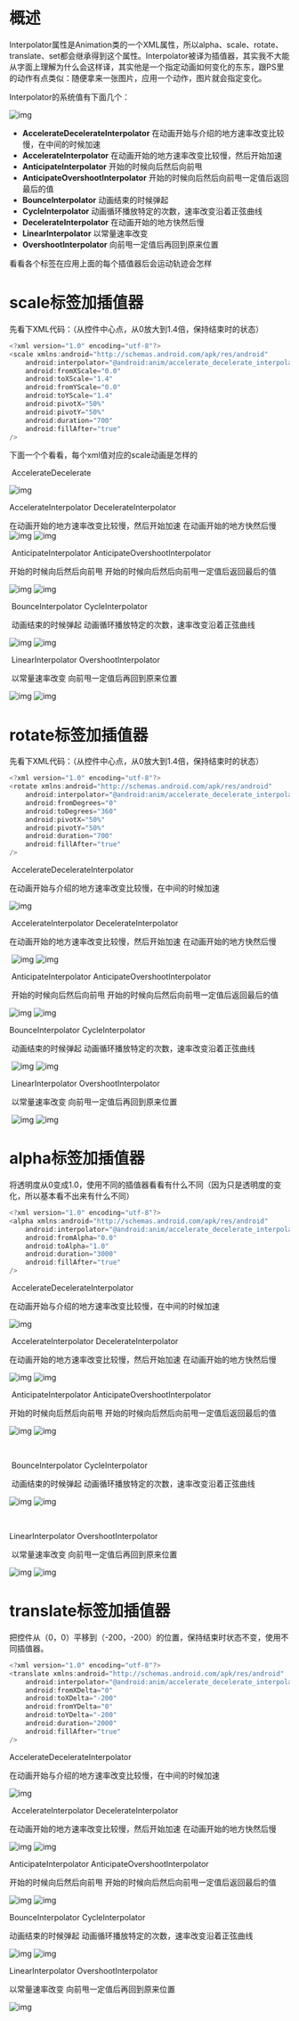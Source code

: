 # 概述

Interpolator属性是Animation类的一个XML属性，所以alpha、scale、rotate、translate、set都会继承得到这个属性。Interpolator被译为插值器，其实我不大能从字面上理解为什么会这样译，其实他是一个指定动画如何变化的东东，跟PS里的动作有点类似：随便拿来一张图片，应用一个动作，图片就会指定变化。

Interpolator的系统值有下面几个： 

 ![img](https://img-blog.csdn.net/20141013194511797?watermark/2/text/aHR0cDovL2Jsb2cuY3Nkbi5uZXQvaGFydmljODgwOTI1/font/5a6L5L2T/fontsize/400/fill/I0JBQkFCMA==/dissolve/70/gravity/Center) 

- **AccelerateDecelerateInterpolator**   在动画开始与介绍的地方速率改变比较慢，在中间的时候加速
- **AccelerateInterpolator**                     在动画开始的地方速率改变比较慢，然后开始加速
- **AnticipateInterpolator**                      开始的时候向后然后向前甩
- **AnticipateOvershootInterpolator**     开始的时候向后然后向前甩一定值后返回最后的值
- **BounceInterpolator**                          动画结束的时候弹起
- **CycleInterpolator**                             动画循环播放特定的次数，速率改变沿着正弦曲线
- **DecelerateInterpolator**                    在动画开始的地方快然后慢
- **LinearInterpolator**                            以常量速率改变
- **OvershootInterpolator**                      向前甩一定值后再回到原来位置



 看看各个标签在应用上面的每个插值器后会运动轨迹会怎样 

# scale标签加插值器

 先看下XML代码：（从控件中心点，从0放大到1.4倍，保持结束时的状态） 

```java
<?xml version="1.0" encoding="utf-8"?>
<scale xmlns:android="http://schemas.android.com/apk/res/android"
    android:interpolator="@android:anim/accelerate_decelerate_interpolator"
    android:fromXScale="0.0"
    android:toXScale="1.4"
    android:fromYScale="0.0"
    android:toYScale="1.4"
    android:pivotX="50%"
    android:pivotY="50%"
    android:duration="700" 
    android:fillAfter="true"
/>
```

下面一个个看看，每个xml值对应的scale动画是怎样的 

​      AccelerateDecelerate

 ![img](https://img-blog.csdn.net/20141014100448155) 

  AccelerateInterpolator                                                              DecelerateInterpolator                    

在动画开始的地方速率改变比较慢，然后开始加速                   在动画开始的地方快然后慢
 ![img](https://img-blog.csdn.net/20141014100351156)                               ![img](https://img-blog.csdn.net/20141014100435625) 

  

​       AnticipateInterpolator                                            AnticipateOvershootInterpolator 

开始的时候向后然后向前甩                                  开始的时候向后然后向前甩一定值后返回最后的值

 ![img](https://img-blog.csdn.net/20141014100844153)                                 ![img](https://img-blog.csdn.net/20141014100645812) 

​         BounceInterpolator                                                      CycleInterpolator       

​         动画结束的时候弹起                             动画循环播放特定的次数，速率改变沿着正弦曲线

 ![img](https://img-blog.csdn.net/20141014100959000)                          ![img](https://img-blog.csdn.net/20141014101013515) 

 

​             LinearInterpolator                                                          OvershootInterpolator                    

​              以常量速率改变                                                         向前甩一定值后再回到原来位置

 ![img](https://img-blog.csdn.net/20141014101133296)                                  ![img](https://img-blog.csdn.net/20141014101354297) 



# rotate标签加插值器

 先看下XML代码：（从控件中心点，从0放大到1.4倍，保持结束时的状态） 

```java
<?xml version="1.0" encoding="utf-8"?>
<rotate xmlns:android="http://schemas.android.com/apk/res/android"
    android:interpolator="@android:anim/accelerate_decelerate_interpolator"
    android:fromDegrees="0"
    android:toDegrees="360"
    android:pivotX="50%"
    android:pivotY="50%"
    android:duration="700" 
    android:fillAfter="true"
/>
```

​                AccelerateDecelerateInterpolator  

在动画开始与介绍的地方速率改变比较慢，在中间的时候加速 

 ![img](https://img-blog.csdn.net/20141014200459312) 

​             AccelerateInterpolator                                                      DecelerateInterpolator                    

在动画开始的地方速率改变比较慢，然后开始加速                     在动画开始的地方快然后慢

​     ![img](https://img-blog.csdn.net/20141014201358240)                                ![img](https://img-blog.csdn.net/20141014201159171) 

 

​        AnticipateInterpolator                                          AnticipateOvershootInterpolator  

​     开始的时候向后然后向前甩                                 开始的时候向后然后向前甩一定值后返回最后的值

   

 ![img](https://img-blog.csdn.net/20141014201455367)                                     ![img](https://img-blog.csdn.net/20141014201256609) 



   BounceInterpolator                                                                  CycleInterpolator       

​    动画结束的时候弹起                                          动画循环播放特定的次数，速率改变沿着正弦曲线

​    ![img](https://img-blog.csdn.net/20141014201444843)                              ![img](https://img-blog.csdn.net/20141014201452562) 





​                 LinearInterpolator                                                                OvershootInterpolator                 

​                 以常量速率改变                                                                向前甩一定值后再回到原来位置

​    ![img](https://img-blog.csdn.net/20141014201524062)                                       ![img](https://img-blog.csdn.net/20141014201741819) 



# alpha标签加插值器

 将透明度从0变成1.0，使用不同的插值器看看有什么不同（因为只是透明度的变化，所以基本看不出来有什么不同） 

```java
<?xml version="1.0" encoding="utf-8"?>
<alpha xmlns:android="http://schemas.android.com/apk/res/android"
    android:interpolator="@android:anim/accelerate_decelerate_interpolator"
    android:fromAlpha="0.0"
    android:toAlpha="1.0"
    android:duration="3000" 
    android:fillAfter="true"
/>
```

​             AccelerateDecelerateInterpolator  

在动画开始与介绍的地方速率改变比较慢，在中间的时候加速 

 ![img](https://img-blog.csdn.net/20141014203758312) 

  



​                 AccelerateInterpolator                                                 DecelerateInterpolator                    

在动画开始的地方速率改变比较慢，然后开始加速                   在动画开始的地方快然后慢


 ![img](https://img-blog.csdn.net/20141014203950812)                                     ![img](https://img-blog.csdn.net/20141014204217519) 

  



​     AnticipateInterpolator                                            AnticipateOvershootInterpolator 

   开始的时候向后然后向前甩                                开始的时候向后然后向前甩一定值后返回最后的值

 ![img](https://img-blog.csdn.net/20141014204035859)                               ![img](https://img-blog.csdn.net/20141014204256192) 

​         



​          BounceInterpolator                                                      CycleInterpolator       

​         动画结束的时候弹起                             动画循环播放特定的次数，速率改变沿着正弦曲线

 ![img](https://img-blog.csdn.net/20141014204223218)                           ![img](https://img-blog.csdn.net/20141014204444113) 

​     



  LinearInterpolator                                                                 OvershootInterpolator              

​    以常量速率改变                                                                向前甩一定值后再回到原来位置

 ![img](https://img-blog.csdn.net/20141014204249078)                                         ![img](https://img-blog.csdn.net/20141014204506390) 



# translate标签加插值器

 把控件从（0，0）平移到（-200，-200）的位置，保持结束时状态不变，使用不同插值器。 

```java
<?xml version="1.0" encoding="utf-8"?>
<translate xmlns:android="http://schemas.android.com/apk/res/android"
    android:interpolator="@android:anim/accelerate_decelerate_interpolator"
    android:fromXDelta="0"   
    android:toXDelta="-200"  
    android:fromYDelta="0"  
    android:toYDelta="-200"  
    android:duration="2000"  
    android:fillAfter="true"
/>
```

AccelerateDecelerateInterpolator  

在动画开始与介绍的地方速率改变比较慢，在中间的时候加速

 ![img](https://img-blog.csdn.net/20141014205955856) 

  



​         AccelerateInterpolator                                                 DecelerateInterpolator                    

在动画开始的地方速率改变比较慢，然后开始加速              在动画开始的地方快然后慢


 ![img](https://img-blog.csdn.net/20141014210012627)                               ![img](https://img-blog.csdn.net/20141014210025247) 

  

AnticipateInterpolator                                            AnticipateOvershootInterpolator 

开始的时候向后然后向前甩                                开始的时候向后然后向前甩一定值后返回最后的值

 ![img](https://img-blog.csdn.net/20141014205837718)                  ![img](https://img-blog.csdn.net/20141014205846531) 



   BounceInterpolator                                                      CycleInterpolator       

   动画结束的时候弹起                             动画循环播放特定的次数，速率改变沿着正弦曲线

 ![img](https://img-blog.csdn.net/20141014210117944)                       ![img](https://img-blog.csdn.net/20141014210124309) 



LinearInterpolator                                                          OvershootInterpolator  

以常量速率改变                                                            向前甩一定值后再回到原来位置

 ![img](https://img-blog.csdn.net/20141014205937203)              